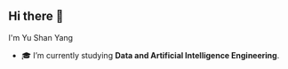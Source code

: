 ## Hi there 👋

I'm Yu Shan Yang 
- 🎓 I’m currently studying **Data and Artificial Intelligence Engineering**.
